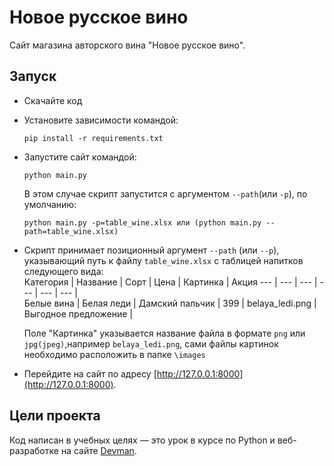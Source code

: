 # Новое русское вино

Сайт магазина авторского вина "Новое русское вино".

## Запуск

- Скачайте код
- Установите зависимости командой:
  ```
  pip install -r requirements.txt
   ```
- Запустите сайт командой:
  ```
  python main.py
  ```
  В этом случае скрипт запустится с аргументом `--path`(или `-p`), по умолчанию:
  ```
  python main.py -p=table_wine.xlsx или (python main.py --path=table_wine.xlsx)
  ```
- Скрипт принимает позиционный аргумент `--path` (или `--p`), указывающий путь к файлу `table_wine.xlsx` с таблицей напитков следующего вида:  
  Категория | Название | Сорт | Цена | Картинка | Акция
  --- | --- | --- | --- | --- | --- |  
  Белые вина | Белая леди | Дамский пальчик | 399 | belaya_ledi.png | Выгодное предложение |  
  
  Поле "Картинка" указывается название файла в формате `png` или `jpg(jpeg)`,например `belaya_ledi.png`, сами файлы картинок необходимо расположить в папке
  `\images`
  

- Перейдите на сайт по адресу [http://127.0.0.1:8000](http://127.0.0.1:8000).

## Цели проекта

Код написан в учебных целях — это урок в курсе по Python и веб-разработке на сайте [Devman](https://dvmn.org).
